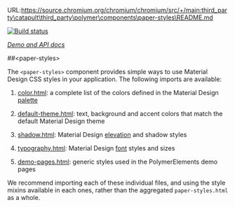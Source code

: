 URL:https://source.chromium.org/chromium/chromium/src/+/main:third_party\catapult\third_party\polymer\components\paper-styles\README.md

<!---

This README is automatically generated from the comments in these files:
paper-styles.html

Edit those files, and our readme bot will duplicate them over here!
Edit this file, and the bot will squash your changes :)

The bot does some handling of markdown. Please file a bug if it does the wrong
thing! https://github.com/PolymerLabs/tedium/issues

-->

[![Build status](https://travis-ci.org/PolymerElements/paper-styles.svg?branch=master)](https://travis-ci.org/PolymerElements/paper-styles)

_[Demo and API docs](https://elements.polymer-project.org/elements/paper-styles)_


##&lt;paper-styles&gt;

The `<paper-styles>` component provides simple ways to use Material Design CSS styles
in your application. The following imports are available:

1. [color.html](https://github.com/PolymerElements/paper-styles/blob/master/color.html):
a complete list of the colors defined in the Material Design [palette](https://www.google.com/design/spec/style/color.html)


1. [default-theme.html](https://github.com/PolymerElements/paper-styles/blob/master/default-theme.html): text,
background and accent colors that match the default Material Design theme


1. [shadow.html](https://github.com/PolymerElements/paper-styles/blob/master/shadow.html): Material Design
[elevation](https://www.google.com/design/spec/what-is-material/elevation-shadows.html) and shadow styles


1. [typography.html](https://github.com/PolymerElements/paper-styles/blob/master/typography.html):
Material Design [font](http://www.google.com/design/spec/style/typography.html#typography-styles) styles and sizes


1. [demo-pages.html](https://github.com/PolymerElements/paper-styles/blob/master/demo-pages.html): generic styles
used in the PolymerElements demo pages



We recommend importing each of these individual files, and using the style mixins
available in each ones, rather than the aggregated `paper-styles.html` as a whole.


